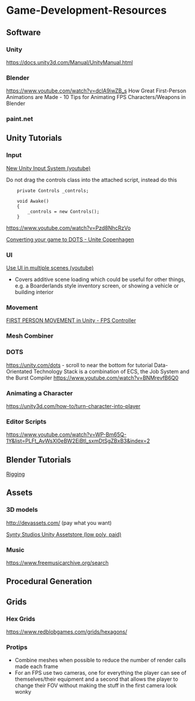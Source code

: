 # Game-Development-Resources

## Software
### Unity
https://docs.unity3d.com/Manual/UnityManual.html
### Blender

https://www.youtube.com/watch?v=dclA9iwZB_s How Great First-Person Animations are Made - 10 Tips for Animating FPS Characters/Weapons in Blender

### paint.net


## Unity Tutorials
### Input
[New Unity Input System (youtube)](https://youtu.be/zIhtPSX8hqA)

Do not drag the controls class into the attached script, instead do this
```
    private Controls _controls;

    void Awake()
    {
        _controls = new Controls();
    }
```


https://www.youtube.com/watch?v=Pzd8NhcRzVo

[Converting your game to DOTS - Unite Copenhagen](https://www.youtube.com/watch?v=BNMrevfB6Q0)

### UI
[Use UI in multiple scenes (youtube)](https://www.youtube.com/watch?v=6ztY9-IX3Qg)
* Covers additive scene loading which could be useful for other things, e.g. a Boarderlands style inventory screen, or showing a vehicle or building interior 

### Movement
[FIRST PERSON MOVEMENT in Unity - FPS Controller](https://www.youtube.com/watch?v=_QajrabyTJc&t=70s)

### Mesh Combiner

### DOTS
https://unity.com/dots - scroll to near the bottom for tutorial
Data-Orientated Technology Stack is a combination of ECS, the Job System and the Burst Compiler
https://www.youtube.com/watch?v=BNMrevfB6Q0

### Animating a Character
https://unity3d.com/how-to/turn-character-into-player

### Editor Scripts
https://www.youtube.com/watch?v=WP-Bm65Q-1Y&list=PLFt_AvWsXl0eBW2EiBtl_sxmDtSgZBxB3&index=2

## Blender Tutorials

[Rigging](https://www.youtube.com/watch?v=srpOeu9UUBU)

## Assets
### 3D models
http://devassets.com/ (pay what you want)

[Synty Studios Unity Assetstore (low poly, paid)](https://assetstore.unity.com/publishers/5217)

### Music
https://www.freemusicarchive.org/search

## Procedural Generation

## Grids

### Hex Grids
https://www.redblobgames.com/grids/hexagons/

### Protips
* Combine meshes when possible to reduce the number of render calls made each frame
* For an FPS use two cameras, one for everything the player can see of themselves/their equipment and a second that allows the player to change their FOV without making the stuff in the first camera look wonky
